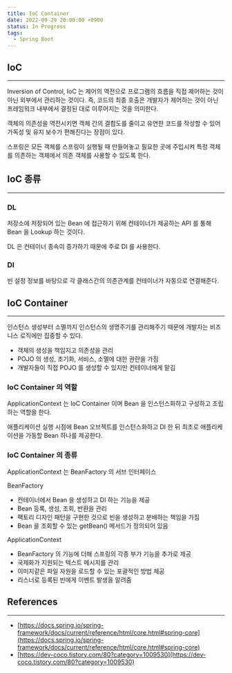 ```yaml
---
title: IoC Container
date: 2022-09-29 20:00:00 +0900
status: In Progress
tags:
  - Spring Boot
---
```


## IoC

---

Inversion of Control, IoC 는 제어의 역전으로 프로그램의 흐름을 직접 제어하는 것이 아닌 외부에서 관리하는 것이다. 즉, 코드의 최종 호출은 개발자가 제어하는 것이 아닌 프레임워크 내부에서 결정된 대로 이루어지는 것을 의미한다.

객체의 의존성을 역전시키면 객체 간의 결합도를 줄이고 유연한 코드를 작성할 수 있어 가독성 및 유지 보수가 편해진다는 장점이 있다.

스프링은 모든 객체를 스프링이 실행될 때 만들어놓고 필요한 곳에 주입시켜 특정 객체를 의존하는 객체에서 의존 객체를 사용할 수 있도록 한다.

## IoC 종류

---

### DL

저장소에 저장되어 있는 Bean 에 접근하기 위해 컨테이너가 제공하는 API 를 통해 Bean 을 Lookup 하는 것이다.

DL 은 컨테이너 종속이 증가하기 때문에 주로 DI 를 사용한다.

### DI

빈 설정 정보를 바탕으로 각 클래스간의 의존관계를 컨테이너가 자동으로 연결해준다.

## IoC Container

---

인스턴스 생성부터 소멸까지 인스턴스의 생명주기를 관리해주기 때문에 개발자는 비즈니스 로직에만 집중할 수 있다.

- 객체의 생성을 책임지고 의존성을 관리
- POJO 의 생성, 초기화, 서비스, 소멸에 대한 권란을 가짐
- 개발자들이 직접 POJO 를 생성할 수 있지만 컨테이너에게 맡김

### IoC Container 의 역할

ApplicationContext 는 IoC Container 이며 Bean 을 인스턴스화하고 구성하고 조립하는 역할을 한다.

애플리케이션 실행 시점에 Bean 오브젝트를 인스턴스화하고 DI 한 뒤 최초로 애플리케이션을 가동할 Bean 하나를 제공한다.

### IoC Container 의 종류

ApplicationContext 는 BeanFactory 의 서브 인터페이스

BeanFactory

- 컨테이너에서 Bean 을 생성하고 DI 하는 기능을 제공
- Bean 등록, 생성, 조회, 반환을 관리
- 팩토리 디자인 패턴을 구현한 것으로 빈을 생성하고 분배하는 책임을 가짐
- Bean 을 조회할 수 있는 getBean() 메서드가 정의되어 있음

ApplicationContext

- BeanFactory 의 기능에 더해 스프링의 각종 부가 기능을 추가로 제공
- 국제화가 지원되는 텍스트 메시지를 관리
- 이미지같은 파일 자원을 로드할 수 있는 포괄적인 방법 제공
- 리스너로 등록된 빈에게 이벤트 발생을 알려줌

## References

---

- [https://docs.spring.io/spring-framework/docs/current/reference/html/core.html#spring-core](https://docs.spring.io/spring-framework/docs/current/reference/html/core.html#spring-core)
- [https://dev-coco.tistory.com/80?category=1009530](https://dev-coco.tistory.com/80?category=1009530)
